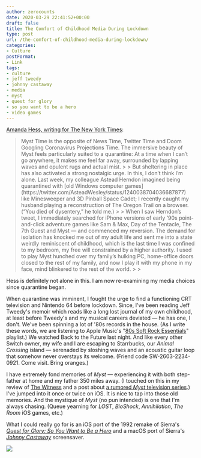 ```yaml
---
author: zerocounts
date: 2020-03-29 22:41:52+00:00
draft: false
title: The Comfort of Childhood Media During Lockdown
type: post
url: /the-comfort-of-childhood-media-during-lockdown/
categories:
- Culture
postFormat:
- Link
tags:
- culture
- jeff tweedy
- johnny castaway
- media
- myst
- quest for glory
- so you want to be a hero
- video games
---
```





[Amanda Hess, writing for The New York Times](https://www.nytimes.com/2020/03/24/arts/coronavirus-myst-nostalgia.html):







<blockquote>Myst Time is the opposite of News Time, Twitter Time and Doom Googling Coronavirus Projections Time. The immersive beauty of Myst feels particularly suited to a quarantine: At a time when I can’t go anywhere, it makes me feel far away, surrounded by lapping waves and opulent rugs and actual mist.
> 
> But sheltering in place has also activated a strong nostalgic urge. In this, I don’t think I’m alone. Last week, my colleague Astead Herndon imagined being quarantined with [old Windows computer games](https://twitter.com/AsteadWesley/status/1240038704036687877) like Minesweeper and 3D Pinball Space Cadet; I recently caught my husband playing a reconstruction of The Oregon Trail on a browser. (“You died of dysentery,” he told me.)
> 
> When I saw Herndon’s tweet, I immediately searched for iPhone versions of early ’90s point-and-click adventure games like Sam & Max, Day of the Tentacle, The 7th Guest and Myst — and commenced my reversion. The demand for isolation has knocked me out of my adult life and sent me into a state weirdly reminiscent of childhood, which is the last time I was confined to my bedroom, my free will constrained by a higher authority. I used to play Myst hunched over my family’s hulking PC, home-office doors closed to the rest of my family, and now I play it with my phone in my face, mind blinkered to the rest of the world.
> 
> </blockquote>







Hess is definitely not alone in this. I am now re-examining my media choices since quarantine began.







When quarantine was imminent, I fought the urge to find a functioning CRT television and Nintendo 64 before lockdown. Since, I've been reading Jeff Tweedy's memoir which reads like a long lost journal of my own childhood, at least before Tweedy's and my musical careers deviated — he has one, I don't. We've been spinning a lot of '80s records in the house. (As I write these words, we are listening to Apple Music's "[80s Soft Rock Essentials](https://music.apple.com/us/playlist/80s-soft-rock-essentials/pl.25c27415dc3e46ed800b254cd653cb67)" playlist.) We watched Back to the Future last night. And like every other Switch owner, my wife and I are escaping to Starrbucks, our _Animal Crossing_ island — serenaded by sloshing waves and an acoustic guitar loop that somehow never overstays its welcome. (Friend code SW-2603-2234-0921. Come visit. Bring oranges.)







I have extremely fond memories of _Myst_ — experiencing it with both step-father at home and my father 350 miles away. (I touched on this in my review of [The Witness](https://www.zerocounts.net/the-witness-a-cheaters-review/) and a post about [a rumored _Myst_ television series](https://www.zerocounts.net/myst-tv-drama-and-companion-video-game/).) I've jumped into it once or twice on iOS. It is nice to tap into those old memories. And the mystique of _Myst_ (no pun intended) is one that I'm always chasing. (Queue yearning for _LOST_, _BioShock_, _Annihilation_, _The Room_ iOS games, etc.)







What I could really go for is an iOS port of the 1992 remake of Sierra's [_Quest for Glory: So You Want to Be a Hero_](https://en.wikipedia.org/wiki/Quest_for_Glory:_So_You_Want_to_Be_a_Hero) and a macOS port of Sierra's [_Johnny Castaway_](https://en.wikipedia.org/wiki/Johnny_Castaway) screensaver.







![](https://www.zerocounts.net/wp-content/uploads/2020/03/q4g.gif)










